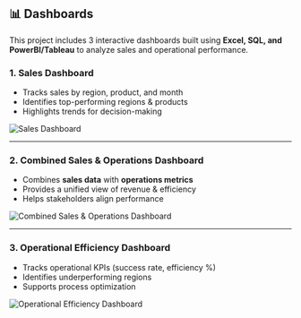 ## 📊 Dashboards

This project includes 3 interactive dashboards built using **Excel, SQL, and PowerBI/Tableau** to analyze sales and operational performance.

### 1. Sales Dashboard
- Tracks sales by region, product, and month
- Identifies top-performing regions & products
- Highlights trends for decision-making  

![Sales Dashboard](dashboards/sales_dashboard.png)

---

### 2. Combined Sales & Operations Dashboard
- Combines **sales data** with **operations metrics**
- Provides a unified view of revenue & efficiency
- Helps stakeholders align performance  

![Combined Sales & Operations Dashboard](dashboards/combined_sales_operations.png)

---

### 3. Operational Efficiency Dashboard
- Tracks operational KPIs (success rate, efficiency %)
- Identifies underperforming regions
- Supports process optimization  

![Operational Efficiency Dashboard](dashboards/operational_efficiency.png)
